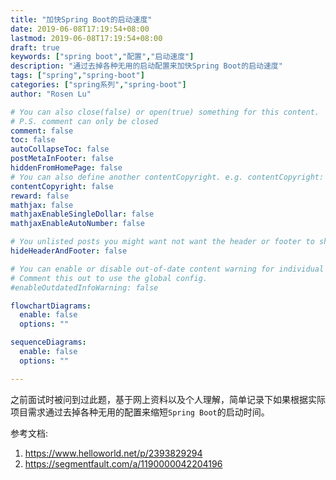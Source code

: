 ```yaml
---
title: "加快Spring Boot的启动速度"
date: 2019-06-08T17:19:54+08:00
lastmod: 2019-06-08T17:19:54+08:00
draft: true
keywords: ["spring boot","配置","启动速度"]
description: "通过去掉各种无用的启动配置来加快Spring Boot的启动速度"
tags: ["spring","spring-boot"]
categories: ["spring系列","spring-boot"]
author: "Rosen Lu"

# You can also close(false) or open(true) something for this content.
# P.S. comment can only be closed
comment: false
toc: false
autoCollapseToc: false
postMetaInFooter: false
hiddenFromHomePage: false
# You can also define another contentCopyright. e.g. contentCopyright: "This is another copyright."
contentCopyright: false
reward: false
mathjax: false
mathjaxEnableSingleDollar: false
mathjaxEnableAutoNumber: false

# You unlisted posts you might want not want the header or footer to show
hideHeaderAndFooter: false

# You can enable or disable out-of-date content warning for individual post.
# Comment this out to use the global config.
#enableOutdatedInfoWarning: false

flowchartDiagrams:
  enable: false
  options: ""

sequenceDiagrams: 
  enable: false
  options: ""

---
```


之前面试时被问到过此题，基于网上资料以及个人理解，简单记录下如果根据实际项目需求通过去掉各种无用的配置来缩短`Spring Boot`的启动时间。

<!--more-->

参考文档:

1. https://www.helloworld.net/p/2393829294
2. https://segmentfault.com/a/1190000042204196